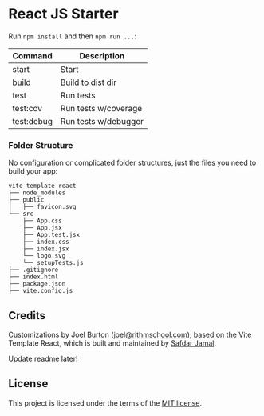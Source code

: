# React JS Starter

Run `npm install` and then `npm run ...`:

| Command     | Description          |
|-------------|----------------------|
| start       | Start                |
|  build      | Build to dist dir    |
| test        | Run tests            |
| test:cov    | Run tests w/coverage |
| test:debug  | Run tests w/debugger |


### Folder Structure

No configuration or complicated folder structures, just the files you need to build your app:

```
vite-template-react
├── node_modules
├── public
│   ├── favicon.svg
└── src
    ├── App.css
    ├── App.jsx
    ├── App.test.jsx
    ├── index.css
    ├── index.jsx
    └── logo.svg
    └── setupTests.js
├── .gitignore
├── index.html
├── package.json
├── vite.config.js
```

## Credits

Customizations by Joel Burton (joel@rithmschool.com), based on the
Vite Template React, which is built and maintained by [Safdar Jamal](https://safdarjamal.github.io).

Update readme later!

## License

This project is licensed under the terms of the [MIT license](https://github.com/SafdarJamal/vite-template-react/blob/main/LICENSE).
